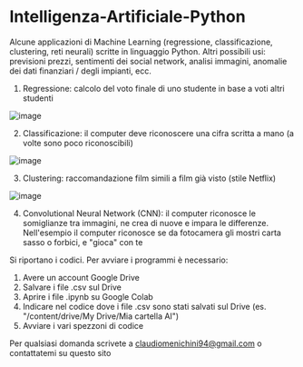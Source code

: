 # Intelligenza-Artificiale-Python
Alcune applicazioni di Machine Learning (regressione, classificazione, clustering, reti neurali) scritte in linguaggio Python.
Altri possibili usi: previsioni prezzi, sentimenti dei social network, analisi immagini, anomalie dei dati finanziari / degli impianti, ecc.

1. Regressione: calcolo del voto finale di uno studente in base a voti altri studenti

![image](https://github.com/cla1994/Intelligenza-Artificiale-Python/assets/116500326/3d7e0fa7-d9dc-4cdd-8f85-cbe835f4b5c5)

2. Classificazione: il computer deve riconoscere una cifra scritta a mano (a volte sono poco riconoscibili)

![image](https://github.com/cla1994/Intelligenza-Artificiale-Python/assets/116500326/425eefef-0c5c-4cea-9318-3d05c8589cc5)

3. Clustering: raccomandazione film simili a film già visto (stile Netflix)

![image](https://github.com/cla1994/Intelligenza-Artificiale-Python/assets/116500326/b567d676-3ffc-4838-b228-009ddd223533)

4. Convolutional Neural Network (CNN): il computer riconosce le somiglianze tra immagini, ne crea di nuove e impara le differenze.
   Nell'esempio il computer riconosce se da fotocamera gli mostri carta sasso o forbici, e "gioca" con te



Si riportano i codici. Per avviare i programmi è necessario:
  1. Avere un account Google Drive
  2. Salvare i file .csv sul Drive
  3. Aprire i file .ipynb su Google Colab
  4. Indicare nel codice dove i file .csv sono stati salvati sul Drive (es. "/content/drive/My Drive/Mia cartella AI")
  5. Avviare i vari spezzoni di codice

Per qualsiasi domanda scrivete a claudiomenichini94@gmail.com o contattatemi su questo sito
